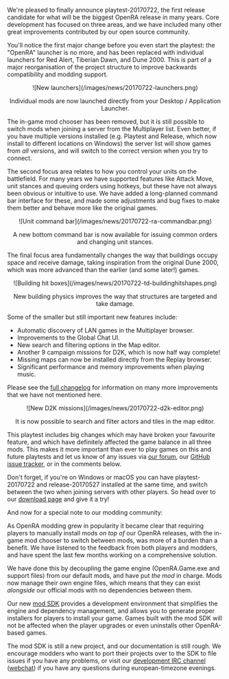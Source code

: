We're pleased to finally announce playtest-20170722, the first release candidate for what will be the biggest OpenRA release in many years.  Core development has focused on three areas, and we have included many other great improvements contributed by our open source community.

You'll notice the first major change before you even start the playtest: the "OpenRA" launcher is no more, and has been replaced with individual launchers for Red Alert, Tiberian Dawn, and Dune 2000.  This is part of a major reorganisation of the project structure to improve backwards compatibility and modding support.

<div style="text-align:center" markdown="1">
![New launchers](/images/news/20170722-launchers.png)

Individual mods are now launched directly from your Desktop / Application Launcher.
</div>

The in-game mod chooser has been removed, but it is still possible to switch mods when joining a server from the Multiplayer list.  Even better, if you have multiple versions installed (e.g. Playtest and Release, which now install to different locations on Windows) the server list will show games from *all* versions, and will switch to the correct version when you try to connect.

The second focus area relates to how you control your units on the battlefield.  For many years we have supported features like Attack Move, unit stances and queuing orders using hotkeys, but these have not always been obvious or intuitive to use.  We have added a long-planned command bar interface for these, and made some adjustments and bug fixes to make them better and behave more like the original games.

<div style="text-align:center" markdown="1">
![Unit command bar](/images/news/20170722-ra-commandbar.png)

A new bottom command bar is now available for issuing common orders and changing unit stances.
</div>

The final focus area fundamentally changes the way that buildings occupy space and receive damage, taking inspiration from the original Dune 2000, which was more advanced than the earlier (and some later!) games.

<div style="text-align:center" markdown="1">
![Building hit boxes](/images/news/20170722-td-buildinghitshapes.png)

New building physics improves the way that structures are targeted and take damage.
</div>

Some of the smaller but still important new features include:

  * Automatic discovery of LAN games in the Multiplayer browser.
  * Improvements to the Global Chat UI.
  * New search and filtering options in the Map editor.
  * Another 9 campaign missions for D2K, which is now half way complete!
  * Missing maps can now be installed directly from the Replay browser.
  * Significant performance and memory improvements when playing music.

Please see the [full changelog](https://github.com/OpenRA/OpenRA/wiki/Changelog/f4a27f19459d2dd35d4bc08a75a741363f146422) for information on many more improvements that we have not mentioned here.

<div style="text-align:center" markdown="1">
![New D2K missions](/images/news/20170722-d2k-editor.png)

It is now possible to search and filter actors and tiles in the map editor.
</div>

This playtest includes big changes which may have broken your favourite feature, and which have definitely affected the game balance in all three mods.  This makes it more important than ever to play games on this and future playtests and let us know of any issues via [our forum](http://www.sleipnirstuff.com/forum/viewforum.php?f=80), our [GitHub issue tracker](https://github.com/OpenRA/OpenRA/issues), or in the comments below.

Don't forget, if you're on Windows or macOS you can have playtest-20170722 and release-20170527 installed at the same time, and switch between the two when joining servers with other players.  So head over to our [download page](/download/) and give it a try!

<div class="about-todo-divider"></div>

And now for a special note to our modding community:

As OpenRA modding grew in popularity it became clear that requiring players to manually install mods *on top of* our OpenRA releases, with the in-game mod chooser to switch between mods, was more of a burden than a benefit.  We have listened to the feedback from both players and modders, and have spent the last few months working on a comprehensive solution.

We have done this by decoupling the game engine (OpenRA.Game.exe and support files) from our default mods, and have put *the mod* in charge.  Mods now manage their own engine files, which means that they can exist *alongside* our official mods with no dependencies between them.

Our new [mod SDK](https://github.com/OpenRA/OpenRAModSDK) provides a development environment that simplifies the engine and dependency management, and allows you to generate proper installers for players to install your game.  Games built with the mod SDK will not be affected when the player upgrades or even uninstalls other OpenRA-based games.

The mod SDK is still a new project, and our documentation is still rough.  We encourage modders who want to port their projects over to the SDK to file issues if you have any problems, or visit our [development IRC channel](irc://chat.freenode.net/openra) ([webchat](http://webchat.freenode.net/?channels=openra)) if you have any questions during european-timezone evenings.

<div class="about-todo-divider"></div>
